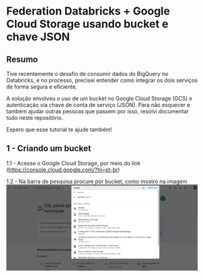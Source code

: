 # Federation Databricks + Google Cloud Storage usando bucket e chave JSON

## Resumo
Tive recentemente o desafio de consumir dados do BigQuery no Databricks, e no processo, precisei entender como integrar os dois serviços de forma segura e eficiente.

A solução envolveu o uso de um bucket no Google Cloud Storage (GCS) e autenticação via chave de conta de serviço (JSON). Para não esquecer e também ajudar outras pessoas que passem por isso, resolvi documentar tudo neste repositório.

Espero que esse tutorial te ajude também!

## 1 - Criando um bucket
1.1 - Acesse o Google Cloud Storage, por meio do link (https://console.cloud.google.com/?hl=pt-br) 

1.2 - Na barra de pesquisa procure por bucket, como mostro na imagem ![Descrição da imagem](imagens/img1.png)
